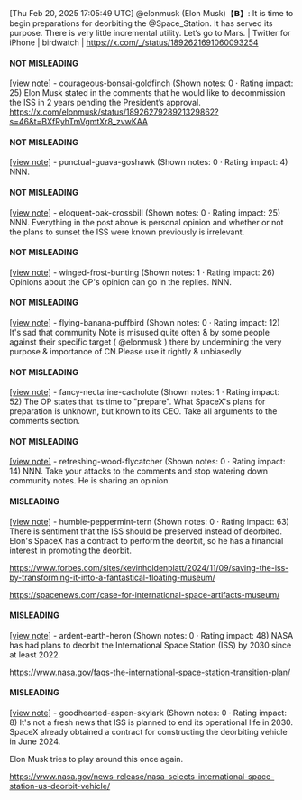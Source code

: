 [Thu Feb 20, 2025 17:05:49 UTC] @elonmusk (Elon Musk)【𝗕】: It is time to begin preparations for deorbiting the @Space_Station.  It has served its purpose. There is very little incremental utility.  Let’s go to Mars. | Twitter for iPhone | birdwatch | https://x.com/_/status/1892621691060093254

#### NOT MISLEADING

[[view note]](https://x.com/i/birdwatch/n/1893119509168292287) - courageous-bonsai-goldfinch (Shown notes: 0 · Rating impact: 25)
Elon Musk stated in the comments that he would like to decommission the ISS in 2 years pending the President’s approval.
https://x.com/elonmusk/status/1892627928921329862?s=46&t=BXfRyhTmVgmtXr8_zvwKAA

#### NOT MISLEADING

[[view note]](https://x.com/i/birdwatch/n/1892971616960741875) - punctual-guava-goshawk (Shown notes: 0 · Rating impact: 4)
NNN. 

#### NOT MISLEADING

[[view note]](https://x.com/i/birdwatch/n/1892703764009910608) - eloquent-oak-crossbill (Shown notes: 0 · Rating impact: 25)
NNN. Everything in the post above is personal opinion and whether or not the plans to sunset the ISS were known previously is irrelevant.

#### NOT MISLEADING

[[view note]](https://x.com/i/birdwatch/n/1892694959171731642) - winged-frost-bunting (Shown notes: 1 · Rating impact: 26)
Opinions about the OP's opinion can go in the replies. NNN.

#### NOT MISLEADING

[[view note]](https://x.com/i/birdwatch/n/1892670757513146372) - flying-banana-puffbird (Shown notes: 0 · Rating impact: 12)
It's sad that community Note is misused quite often & by some people against their specific target ( @elonmusk ) there by undermining the very purpose & importance of CN.Please use it rightly & unbiasedly 

#### NOT MISLEADING

[[view note]](https://x.com/i/birdwatch/n/1892652920916599123) - fancy-nectarine-cacholote (Shown notes: 1 · Rating impact: 52)
The OP states that its time to "prepare".  What SpaceX's plans for preparation is unknown, but known to its CEO.
Take all arguments to the comments section.

#### NOT MISLEADING

[[view note]](https://x.com/i/birdwatch/n/1892635068021260410) - refreshing-wood-flycatcher (Shown notes: 0 · Rating impact: 14)
NNN.  Take your attacks to the comments and stop watering down community notes.  He is sharing an opinion. 

#### MISLEADING

[[view note]](https://x.com/i/birdwatch/n/1893120248678654387) - humble-peppermint-tern (Shown notes: 0 · Rating impact: 63)
There is sentiment that the ISS should be preserved instead of deorbited. Elon's SpaceX has a contract to perform the deorbit, so he has a financial interest in promoting the deorbit.

https://www.forbes.com/sites/kevinholdenplatt/2024/11/09/saving-the-iss-by-transforming-it-into-a-fantastical-floating-museum/

https://spacenews.com/case-for-international-space-artifacts-museum/

#### MISLEADING

[[view note]](https://x.com/i/birdwatch/n/1892704467482771639) - ardent-earth-heron (Shown notes: 0 · Rating impact: 48)
NASA has had plans to deorbit the International Space Station (ISS) by 2030 since at least 2022.

https://www.nasa.gov/faqs-the-international-space-station-transition-plan/

#### MISLEADING

[[view note]](https://x.com/i/birdwatch/n/1892631217687978033) - goodhearted-aspen-skylark (Shown notes: 0 · Rating impact: 8)
It's not a fresh news that ISS is planned to end its operational life in 2030. SpaceX already obtained a contract for constructing the deorbiting vehicle in June 2024.

Elon Musk tries to play around this once again.

https://www.nasa.gov/news-release/nasa-selects-international-space-station-us-deorbit-vehicle/

